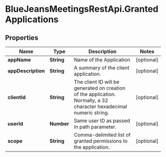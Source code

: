 # BlueJeansMeetingsRestApi.GrantedApplications

## Properties
Name | Type | Description | Notes
------------ | ------------- | ------------- | -------------
**appName** | **String** | Name of the Application | [optional] 
**appDescription** | **String** | A summary of the client application. | [optional] 
**clientId** | **String** | The client ID will be generated on creation of the application. Normally, a 32 character hexadecimal numeric string. | [optional] 
**userId** | **Number** | Same user ID as passed in path parameter. | [optional] 
**scope** | **String** | Comma-delimited list of granted permissions to the application. | [optional] 


